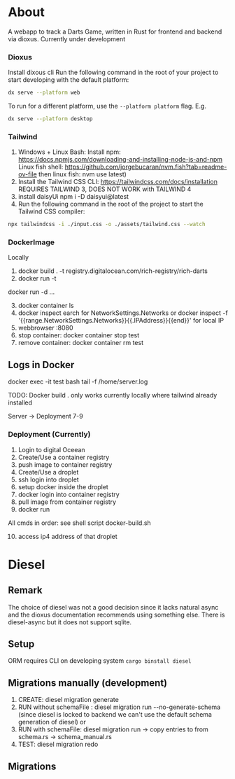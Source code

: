 # About

A webapp to track a Darts Game, written in Rust for frontend and backend via dioxus.
Currently under development


### Dioxus 

Install dixous cli
Run the following command in the root of your project to start developing with the default platform:

```bash
dx serve --platform web
```

To run for a different platform, use the `--platform platform` flag. E.g.
```bash
dx serve --platform desktop
```


### Tailwind
1. Windows + Linux Bash:
Install npm: https://docs.npmjs.com/downloading-and-installing-node-js-and-npm
Linux fish shell: https://github.com/jorgebucaran/nvm.fish?tab=readme-ov-file then linux fish: nvm use latest)
2. Install the Tailwind CSS CLI: https://tailwindcss.com/docs/installation REQUIRES TAILWIND 3, DOES NOT WORK with TAILWIND 4
3. install daisyUi npm i -D daisyui@latest
4. Run the following command in the root of the project to start the Tailwind CSS compiler:

```bash
npx tailwindcss -i ./input.css -o ./assets/tailwind.css --watch
```


### DockerImage
Locally
1. docker build . -t registry.digitalocean.com/rich-registry/rich-darts  
2. docker run -t <tag> 

docker run -d ... <see shell scripct docker-build.sh>

3. docker container ls  
4. docker inspect <containerId> earch for  NetworkSettings.Networks
or docker inspect -f '{{range.NetworkSettings.Networks}}{{.IPAddress}}{{end}}' <containerId>
for local IP
5. webbrowser <localIp>:8080 
6. stop container: docker container stop test
7. remove container: docker container rm test


## Logs in Docker 

docker exec -it test bash
tail -f /home/server.log

TODO: Docker build . only works currently locally where tailwind already installed

Server -> Deployment 7-9



### Deployment (Currently)
1. Login to digital Oceean
2. Create/Use a container registry
3. push image to container registry
4. Create/Use a droplet
5. ssh login into droplet 
6. setup docker inside the droplet
7. docker login into container registry
8. pull image from container registry
9. docker run 

All cmds in order:
see shell script docker-build.sh


10. access ip4 address of that droplet



# Diesel

## Remark
The choice of diesel was not a good decision since it lacks natural async and the dioxus documentation recommends using
something else.
There is diesel-async but it does not support sqlite.

## Setup
ORM requires CLI on developing system
`cargo binstall diesel`

## Migrations manually (development)
1. CREATE: diesel migration generate <migrationName>
2. RUN without schemaFile : diesel migration run --no-generate-schema (since diesel is locked to backend we can't use the default schema generation of diesel)
or 
3.  RUN with schemaFile: diesel migration run -> copy entries to from schema.rs -> schema_manual.rs
3. TEST: diesel migration redo

## Migrations 






